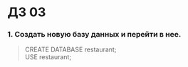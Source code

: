 # ДЗ 03
### 1. Создать новую базу данных и перейти в нее.
> CREATE DATABASE restaurant;  
> USE restaurant;
